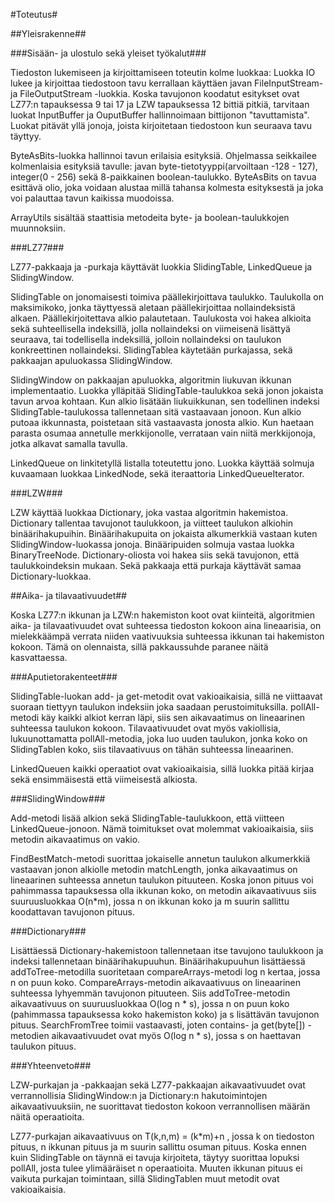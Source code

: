 ﻿#Toteutus#

##Yleisrakenne##

###Sisään- ja ulostulo sekä yleiset työkalut###

Tiedoston lukemiseen ja kirjoittamiseen toteutin kolme luokkaa: Luokka IO lukee ja kirjoittaa tiedostoon tavu kerrallaan käyttäen javan FileInputStream- ja FileOutputStream -luokkia. Koska tavujonon koodatut esitykset ovat LZ77:n tapauksessa 9 tai 17 ja LZW tapauksessa 12 bittiä pitkiä, tarvitaan luokat InputBuffer ja OuputBuffer hallinnoimaan bittijonon "tavuttamista". Luokat pitävät yllä jonoja, joista kirjoitetaan tiedostoon kun seuraava tavu täyttyy. 

ByteAsBits-luokka hallinnoi tavun erilaisia esityksiä. Ohjelmassa seikkailee kolmenlaisia esityksiä tavulle: javan byte-tietotyyppi(arvoiltaan -128 - 127), integer(0 - 256) sekä 8-paikkainen boolean-taulukko. ByteAsBits on tavua esittävä olio, joka voidaan alustaa millä tahansa kolmesta esityksestä ja joka voi palauttaa tavun kaikissa muodoissa.


ArrayUtils sisältää staattisia metodeita byte- ja boolean-taulukkojen muunnoksiin.

###LZ77###

LZ77-pakkaaja ja -purkaja käyttävät luokkia SlidingTable, LinkedQueue ja SlidingWindow. 

SlidingTable on jonomaisesti toimiva päällekirjoittava taulukko. Taulukolla on maksimikoko, jonka täyttyessä aletaan päällekirjoittaa nollaindeksistä alkaen. Päällekirjoitettava alkio palautetaan. Taulukosta voi hakea alkioita sekä suhteellisella indeksillä, jolla nollaindeksi on viimeisenä lisättyä seuraava, tai todellisella indeksillä, jolloin nollaindeksi on taulukon konkreettinen nollaindeksi. SlidingTablea käytetään purkajassa, sekä pakkaajan apuluokassa SlidingWindow.

SlidingWindow on pakkaajan apuluokka, algoritmin liukuvan ikkunan implementaatio. Luokka ylläpitää SlidingTable-taulukkoa sekä jonon jokaista tavun arvoa kohtaan. Kun alkio lisätään liukuikkunan, sen todellinen indeksi SlidingTable-taulukossa tallennetaan sitä vastaavaan jonoon. Kun alkio putoaa ikkunnasta, poistetaan sitä vastaavasta jonosta alkio. Kun haetaan parasta osumaa annetulle merkkijonolle, verrataan vain niitä merkkijonoja, jotka alkavat samalla tavulla.

LinkedQueue on linkitetyllä listalla toteutettu jono. Luokka käyttää solmuja kuvaamaan luokkaa LinkedNode, sekä iteraattoria LinkedQueueIterator. 

###LZW###

LZW käyttää luokkaa Dictionary, joka vastaa algoritmin hakemistoa. Dictionary tallentaa tavujonot taulukkoon, ja viitteet taulukon alkiohin binäärihakupuihin. Binäärihakupuita on jokaista alkumerkkiä vastaan kuten SlidingWindow-luokassa jonoja. Binääripuiden solmuja vastaa luokka BinaryTreeNode. Dictionary-oliosta voi hakea siis sekä tavujonon, että taulukkoindeksin mukaan. Sekä pakkaaja että purkaja käyttävät samaa Dictionary-luokkaa. 

##Aika- ja tilavaativuudet##

Koska LZ77:n ikkunan ja LZW:n hakemiston koot ovat kiinteitä, algoritmien aika- ja tilavaativuudet ovat suhteessa tiedoston kokoon aina lineaarisia, on mielekkäämpä verrata niiden vaativuuksia suhteessa ikkunan tai hakemiston kokoon. Tämä on olennaista, sillä pakkaussuhde paranee näitä kasvattaessa. 

###Aputietorakenteet###

SlidingTable-luokan add- ja get-metodit ovat vakioaikaisia, sillä ne viittaavat suoraan tiettyyn taulukon indeksiin joka saadaan perustoimituksilla. pollAll-metodi käy kaikki alkiot kerran läpi, siis sen aikavaatimus on lineaarinen suhteessa taulukon kokoon. Tilavaativuudet ovat myös vakiollisia, lukuunottamatta pollAll-metodia, joka luo uuden taulukon, jonka koko on SlidingTablen koko, siis tilavaativuus on tähän suhteessa lineaarinen. 

LinkedQueuen kaikki operaatiot ovat vakioaikaisia, sillä luokka pitää kirjaa sekä ensimmäisestä että viimeisestä alkiosta. 

###SlidingWindow###

Add-metodi lisää alkion sekä SlidingTable-taulukkoon, että viitteen LinkedQueue-jonoon. Nämä toimitukset ovat molemmat vakioaikaisia, siis metodin aikavaatimus on vakio. 

FindBestMatch-metodi suorittaa jokaiselle annetun taulukon alkumerkkiä vastaavan jonon alkiolle metodin matchLength, jonka aikavaatimus on lineaarinen suhteessa annetun taulukon pituuteen. Koska jonon pituus voi pahimmassa tapauksessa olla ikkunan koko, on metodin aikavaativuus siis suuruusluokkaa O(n*m), jossa n on ikkunan koko ja m suurin sallittu koodattavan tavujonon pituus. 

###Dictionary###

Lisättäessä Dictionary-hakemistoon tallennetaan itse tavujono taulukkoon ja indeksi tallennetaan binäärihakupuuhun. Binäärihakupuuhun lisättäessä addToTree-metodilla suoritetaan compareArrays-metodi log n kertaa, jossa n on puun koko. CompareArrays-metodin aikavaativuus on lineaarinen suhteessa lyhyemmän tavujonon pituuteen. Siis addToTree-metodin aikavaativuus on suuruusluokkaa O(log n * s), jossa n on puun koko (pahimmassa tapauksessa koko hakemiston koko) ja s lisättävän tavujonon pituus. SearchFromTree toimii vastaavasti, joten contains- ja get(byte[]) -metodien aikavaativuudet ovat myös O(log n * s), jossa s on haettavan taulukon pituus.   

###Yhteenveto###

LZW-purkajan ja -pakkaajan sekä LZ77-pakkaajan aikavaativuudet ovat verrannollisia SlidingWindow:n ja Dictionary:n hakutoimintojen aikavaativuuksiin, ne suorittavat tiedoston kokoon verrannollisen määrän näitä operaatioita. 

LZ77-purkajan aikavaativuus on T(k,n,m) = (k*m)+n , jossa k on tiedoston pituus, n ikkunan pituus ja m suurin sallittu osuman pituus. Koska ennen kuin SlidingTable on täynnä ei tavuja kirjoiteta, täytyy suorittaa lopuksi pollAll, josta tulee ylimääräiset n operaatioita. Muuten ikkunan pituus ei vaikuta purkajan toimintaan, sillä SlidingTablen muut metodit ovat vakioaikaisia.        
 